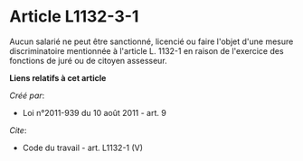 # Article L1132-3-1

Aucun salarié ne peut être sanctionné, licencié ou faire l'objet d'une mesure discriminatoire mentionnée à l'article L.
1132-1 en raison de l'exercice des fonctions de juré ou de citoyen assesseur.

**Liens relatifs à cet article**

_Créé par_:

  - Loi n°2011-939 du 10 août 2011 - art. 9

_Cite_:

  - Code du travail - art. L1132-1 (V)
